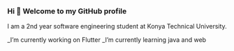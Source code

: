 ### Hi 👋 Welcome to my GitHub profile

I am a 2nd year software engineering student at Konya Technical University.

_I’m currently working on Flutter
_I’m currently learning java and web

   
    
    
